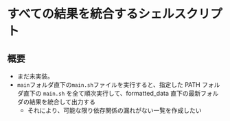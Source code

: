 # すべての結果を統合するシェルスクリプト

## 概要
- まだ未実装。
- `main`フォルダ直下の`main.sh`ファイルを実行すると、指定した PATH フォルダ直下の `main.sh` を全て順次実行して、formatted_data 直下の最新フォルダの結果を統合して出力する
  - それにより、可能な限り依存関係の漏れがない一覧を作成したい
